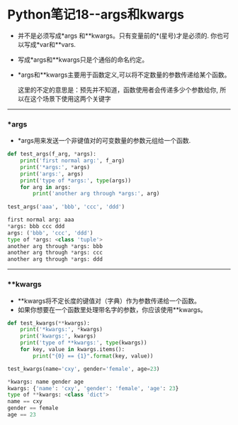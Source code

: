 # Python笔记18--args和kwargs

+ 并不是必须写成\*args 和\*\*kwargs。只有变量前的\*(星号)才是必须的. 你也可以写成\*var和\**vars. 

+ 写成*args和**kwargs只是个通俗的命名约定。

+ *args和**kwargs主要用于函数定义,可以将不定数量的参数传递给某个函数。

  这里的不定的意思是：预先并不知道，函数使用者会传递多少个参数给你, 所以在这个场景下使用这两个关键字

---

### *args

+ *args用来发送一个非键值对的可变数量的参数元组给一个函数.

```python
def test_args(f_arg, *args):
    print('first normal arg:', f_arg)
    print('*args:', *args)
    print('args:', args)
    print('type of *args:', type(args))
    for arg in args:
        print('another arg through *args:', arg)
        
test_args('aaa', 'bbb', 'ccc', 'ddd')
```

```python
first normal arg: aaa
*args: bbb ccc ddd
args: ('bbb', 'ccc', 'ddd')
type of *args: <class 'tuple'>
another arg through *args: bbb
another arg through *args: ccc
another arg through *args: ddd
```

---

### **kwargs

+ \**kwargs将不定长度的键值对（字典）作为参数传递给一个函数。
+ 如果你想要在一个函数里处理带名字的参数，你应该使用**kwargs。

```python
def test_kwargs(**kwargs):
    print('*kwargs:', *kwargs)
    print('kwargs:', kwargs)
    print('type of **kwargs:', type(kwargs))
    for key, value in kwargs.items():
        print("{0} == {1}".format(key, value))

test_kwargs(name='cxy', gender='female', age=23)
```

```python
*kwargs: name gender age
kwargs: {'name': 'cxy', 'gender': 'female', 'age': 23}
type of **kwargs: <class 'dict'>
name == cxy
gender == female
age == 23
```

